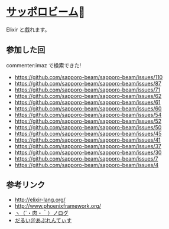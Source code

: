 # [サッポロビーム](https://github.com/sapporo-beam):high_brightness:

Elixir と戯れます。

参加した回
----
commenter:imaz で検索できた!

- <https://github.com/sapporo-beam/sapporo-beam/issues/110>
- <https://github.com/sapporo-beam/sapporo-beam/issues/87>
- <https://github.com/sapporo-beam/sapporo-beam/issues/71>
- <https://github.com/sapporo-beam/sapporo-beam/issues/62>
- <https://github.com/sapporo-beam/sapporo-beam/issues/61>
- <https://github.com/sapporo-beam/sapporo-beam/issues/60>
- <https://github.com/sapporo-beam/sapporo-beam/issues/54>
- <https://github.com/sapporo-beam/sapporo-beam/issues/52>
- <https://github.com/sapporo-beam/sapporo-beam/issues/50>
- <https://github.com/sapporo-beam/sapporo-beam/issues/45>
- <https://github.com/sapporo-beam/sapporo-beam/issues/41>
- <https://github.com/sapporo-beam/sapporo-beam/issues/37>
- <https://github.com/sapporo-beam/sapporo-beam/issues/30>
- <https://github.com/sapporo-beam/sapporo-beam/issues/7>
- <https://github.com/sapporo-beam/sapporo-beam/issues/4>

参考リンク
----
- <http://elixir-lang.org/>
- <http://www.phoenixframework.org/>
- [ヽ（´・肉・｀）ノログ](http://niku.name/articles/)
- [だるい＠あぷれんてぃす](http://daruiapprentice.blogspot.jp/)
